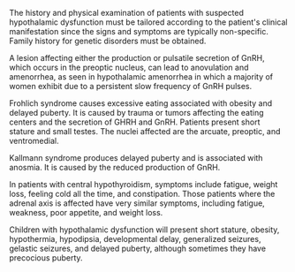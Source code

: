 The history and physical examination of patients with suspected hypothalamic dysfunction must be tailored according to the patient's clinical manifestation since the signs and symptoms are typically non-specific. Family history for genetic disorders must be obtained.

A lesion affecting either the production or pulsatile secretion of GnRH, which occurs in the preoptic nucleus, can lead to anovulation and amenorrhea, as seen in hypothalamic amenorrhea in which a majority of women exhibit due to a persistent slow frequency of GnRH pulses.

Frohlich syndrome causes excessive eating associated with obesity and delayed puberty. It is caused by trauma or tumors affecting the eating centers and the secretion of GHRH and GnRH. Patients present short stature and small testes. The nuclei affected are the arcuate, preoptic, and ventromedial.

Kallmann syndrome produces delayed puberty and is associated with anosmia. It is caused by the reduced production of GnRH.

In patients with central hypothyroidism, symptoms include fatigue, weight loss, feeling cold all the time, and constipation. Those patients where the adrenal axis is affected have very similar symptoms, including fatigue, weakness, poor appetite, and weight loss.

Children with hypothalamic dysfunction will present short stature, obesity, hypothermia, hypodipsia, developmental delay, generalized seizures, gelastic seizures, and delayed puberty, although sometimes they have precocious puberty.